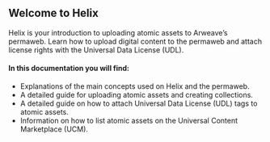 ## Welcome to Helix

Helix is your introduction to uploading atomic assets to Arweave’s permaweb. Learn how to upload digital content to the permaweb and attach license rights with the Universal Data License (UDL).

#### In this documentation you will find:

- Explanations of the main concepts used on Helix and the permaweb.
- A detailed guide for uploading atomic assets and creating collections.
- A detailed guide on how to attach Universal Data License (UDL) tags to atomic assets.
- Information on how to list atomic assets on the Universal Content Marketplace (UCM).
